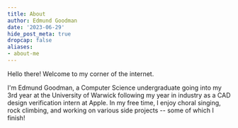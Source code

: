 ```yaml
---
title: About
author: Edmund Goodman
date: '2023-06-29'
hide_post_meta: true
dropcap: false
aliases:
- about-me
---
```


Hello there! Welcome to my corner of the internet.

I'm Edmund Goodman, a Computer Science undergraduate going into my 3rd year
at the University of Warwick following my year in industry as a CAD design
verification intern at Apple. In my free time, I enjoy choral singing, rock
climbing, and working on various side projects -- some of which I finish!
